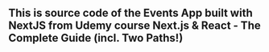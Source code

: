 <h2>This is source code of the Events App built with NextJS from Udemy course Next.js & React - The Complete Guide (incl. Two Paths!)<h2>
